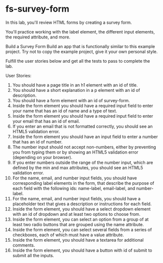 # fs-survey-form

In this lab, you'll review HTML forms by creating a survey form.

You'll practice working with the label element, the different input elements, the required attribute, and more.

Build a Survey Form
Build an app that is functionally similar to this example project. Try not to copy the example project, give it your own personal style.

Fulfill the user stories below and get all the tests to pass to complete the lab.

User Stories:

1.  You should have a page title in an h1 element with an id of title.
2.  You should have a short explanation in a p element with an id of description.
3.  You should have a form element with an id of survey-form.
4.  Inside the form element you should have a required input field to enter your name that has an id of name and a type of text.
5.  Inside the form element you should have a required input field to enter your email that has an id of email.
6.  If you enter an email that is not formatted correctly, you should see an HTML5 validation error.
7.  Inside the form element you should have an input field to enter a number that has an id of number.
8.  The number input should not accept non-numbers, either by preventing you from typing them or by showing an HTML5 validation error (depending on your browser).
9.  If you enter numbers outside the range of the number input, which are defined by the min and max attributes, you should see an HTML5 validation error.
10. For the name, email, and number input fields, you should have corresponding label elements in the form, that describe the purpose of each field with the following ids: name-label, email-label, and number-label.
11. For the name, email, and number input fields, you should have a placeholder text that gives a description or instructions for each field.
12. Inside the form element, you should have a select dropdown element with an id of dropdown and at least two options to choose from.
13. Inside the form element, you can select an option from a group of at least two radio buttons that are grouped using the name attribute.
14. Inside the form element, you can select several fields from a series of checkboxes, each of which must have a value attribute.
15. Inside the form element, you should have a textarea for additional comments.
16. Inside the form element, you should have a button with id of submit to submit all the inputs.